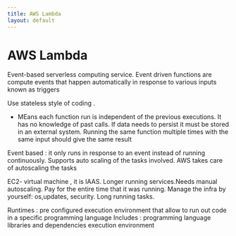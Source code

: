 ```yaml
---
title: AWS Lambda
layout: default
---
```

# AWS Lambda
Event-based serverless computing service. Event driven functions are compute events that happen automatically in response to various inputs known as triggers

Use stateless style of coding .
- MEans each function run is independent of the previous executions. It has no knowledge of past calls.
If data needs to persist it must be stored in an external system. Running the same function multiple times with the same input should give the same result

Event based :
it only runs in response to an event instead of running continuously.
Supports auto scaling of the tasks involved. AWS takes care of autoscaling the tasks

EC2- virtual machine , it is IAAS. Longer running services.Needs manual autoscaling. Pay for the entire time that it was running. Manage the infra by yourself: os,updates, security. Long running tasks.


Runtimes :
pre configured execution environment that allow to run out code  in a specific programming language
 Includes : programming language
libraries and dependencies
execution environment


